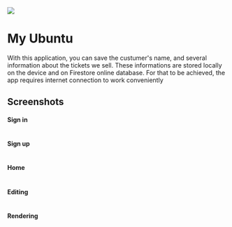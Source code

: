 
<img src = https://user-images.githubusercontent.com/77001434/181356558-4b8f0cc3-4af9-42d1-88bc-6525b0de9b6e.png> 

# My Ubuntu

With this application, you can save the custumer's name, and several information about the tickets we sell. These informations are stored locally on the device and on Firestore online database. For that to be achieved, the app requires internet connection to work conveniently


## Screenshots
#### Sign in
<img src="https://user-images.githubusercontent.com/77001434/181312861-32b79dab-2c76-45ba-ba7c-2d4d1efd151f.jpg" width=30% height=0%>

#### Sign up
<img src="https://user-images.githubusercontent.com/77001434/181313991-88e3014e-e907-4f15-9e27-ea1270a78a95.jpg" width=30% height=0%>

#### Home
<img src="https://user-images.githubusercontent.com/77001434/181354107-13d939aa-73c9-4c31-823a-5db064c70e24.jpg" width=30% height=0%>

#### Editing
<img src = "https://user-images.githubusercontent.com/77001434/181355094-c6006f11-7504-497e-8d9a-dfb206dc7e20.jpg" width=30% height=0%>

#### Rendering
<img src = "https://user-images.githubusercontent.com/77001434/181355562-aa68eaf2-9b4c-4e28-9cee-26887ba7d523.jpg" width=30% height=0%>
